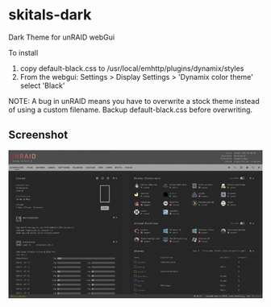 # skitals-dark
Dark Theme for unRAID webGui

To install
1) copy default-black.css to /usr/local/emhttp/plugins/dynamix/styles
2) From the webgui: Settings > Display Settings > 'Dynamix color theme' select 'Black'

NOTE: A bug in unRAID means you have to overwrite a stock theme instead of using a custom filename. Backup default-black.css before overwriting. 

## Screenshot
![](preview.png?raw=true)
